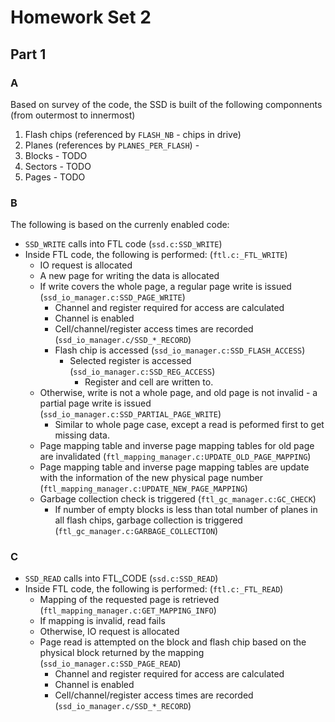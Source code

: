 Homework Set 2
==============

Part 1
------

### A ###

Based on survey of the code, the SSD is built of the following componnents (from outermost to innermost)

1. Flash chips (referenced by `FLASH_NB` - chips in drive)
2. Planes (references by `PLANES_PER_FLASH`) - 
3. Blocks - TODO
4. Sectors - TODO
5. Pages - TODO


### B ###
The following is based on the currenly enabled code:
* `SSD_WRITE` calls into FTL code (`ssd.c:SSD_WRITE`)
* Inside FTL code, the following is performed: (`ftl.c:_FTL_WRITE`)
  * IO request is allocated
  * A new page for writing the data is allocated
  * If write covers the whole page, a regular page write is issued (`ssd_io_manager.c:SSD_PAGE_WRITE`)
    * Channel and register required for access are calculated
    * Channel is enabled
    * Cell/channel/register access times are recorded (`ssd_io_manager.c/SSD_*_RECORD`)
    * Flash chip is accessed (`ssd_io_manager.c:SSD_FLASH_ACCESS`)
      * Selected register is accessed (`ssd_io_manager.c:SSD_REG_ACCESS`)
        * Register and cell are written to.
  * Otherwise, write is not a whole page, and old page is not invalid - a partial page write is issued (`ssd_io_manager.c:SSD_PARTIAL_PAGE_WRITE`)
    * Similar to whole page case, except a read is peformed first to get missing data.
  * Page mapping table and inverse page mapping tables for old page are invalidated (`ftl_mapping_manager.c:UPDATE_OLD_PAGE_MAPPING`)
  * Page mapping table and inverse page mapping tables are update with the information of the new physical page number (`ftl_mapping_manager.c:UPDATE_NEW_PAGE_MAPPING`)
  * Garbage collection check is triggered (`ftl_gc_manager.c:GC_CHECK`)
    * If number of empty blocks is less than total number of planes in all flash chips, garbage collection is triggered (`ftl_gc_manager.c:GARBAGE_COLLECTION`)

### C ###
* `SSD_READ` calls into FTL_CODE (`ssd.c:SSD_READ`)
* Inside FTL code, the following is performed: (`ftl.c:_FTL_READ`)
  * Mapping of the requested page is retrieved (`ftl_mapping_manager.c:GET_MAPPING_INFO`)
  * If mapping is invalid, read fails
  * Otherwise, IO request is allocated
  * Page read is attempted on the block and flash chip based on the physical block returned by the mapping (`ssd_io_manager.c:SSD_PAGE_READ`)
    * Channel and register required for access are calculated
    * Channel is enabled
    * Cell/channel/register access times are recorded (`ssd_io_manager.c/SSD_*_RECORD`)
